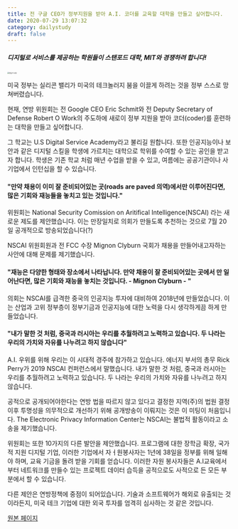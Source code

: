 ```yaml
---
title: 전 구글 CEO가 정부지원을 받아 A.I. 코더를 교육할 대학을 만들고 싶어합니다.
date: 2020-07-29 13:07:32
category: dailystudy
draft: false
---
```


##### 디지털로 서비스를 제공하는 학원들이 스탠포드 대학, MIT와 경쟁하려 합니다!

<img src="https://images.unsplash.com/photo-1534665482403-a909d0d97c67?ixlib=rb-1.2.1&amp;ixid=eyJhcHBfaWQiOjEyMDd9&amp;auto=format&amp;fit=crop&amp;w=1350&amp;q=80" alt="열심히 코딩" style="zoom:25%;" />





미국 정부는 실리콘 밸리가  미국의 테크놀러지 붐을 이끌게 하려는 것을 정부 스스로 망쳐버렸습니다.



현재,  연방 위원회는 전  Google CEO Eric Schmit와 전 Deputy Secretary of Defense Robert O Work의 주도하에 새로이 정부 지원을 받아 코더(coder)를 훈련하는 대학을 만들고 싶어합니다.



그 학교는 U.S Digital Service Academy라고 불리길 원합니다. 또한 인공지능이나 보안과 같은 디지털 스킬을 학생에 가르치는 대학으로 학위를 수여할 수 있는 공인을 받고자 합니다.  학생은 기존 학교 처럼 매년 수업을 받을 수 있고, 여름에는 공공기관이나 사기업에서 인턴십을 할 수 있습니다.



#### "만약 채용이 이미 잘 준비되어있는 곳(roads are paved 의역)에서만 이루어진다면,  많은 기회와 재능들을 놓치고 있는 것입니다."



위원회는 National Security Comission on Aritifical Intelligence(NSCAI) 라는 새로운  제도를 제안했습니다. 이는 만장일치로 의회가 만들도록 추천하는 것으로 7월 20일 공개적으로 방송되었습니다(?)



NSCAI 위원회원과 전 FCC 수장  Mignon Clyburn 국회가  채용을 만들어내고자하는 사안에 대해 문제를 제기했습니다. 



#### "재능은 다양한 형태와 장소에서 나타납니다. 만약 채용이 잘 준비되어있는 곳에서 만 일어난다면, 많은 기회와 재능을 놓치는 것입니다. - Mignon Clyburn - "



의회는 NSCAI를 급격한 중국의 인공지능 투자에 대비하여 2018년에 만들었습니다.  이는 산업과 고위 정부층이 정부기금과 인공지능에 대한 노력을  다시 생각하게끔 하게 만들었습니다.



#### "내가 말한 것 처럼, 중국과 러시아는 우리를 추월하려고 노력하고 있습니다. 두 나라는 우리의 가치와 자유를 나누려고 하지 않습니다"



A.I. 우위를 위해 우리는 이 시대적 경주에 참가하고 있습니다. 에너지 부서의 총무 Rick Perry가 2019 NSCAI 컨퍼런스에서 말했습니다. 내가 말한 것 처럼, 중국과 러시아는 우리를 추월하려고 노력하고 있습니다. 두 나라는 우리의 가치와 자유를 나누려고 하지 않습니다. 



공적으로 공개되어야한다는 연방 법을 따르지 않고 있다고 결정한 지역(주)의 법원 결정 이후 투명성을 의무적으로 개선하기 위해  공개방송이 이뤄지는 것은 이 미팅이 처음입니다.  The Electronic Privacy Information Center는 NSCAI는 불법적 활동이라고 소송을 제기했습니다.



위원회는 또한 10가지의 다른 발안을 제안했습니다. 프로그램에 대한 장학금 확장,  국가적 지원 디지털 기업,  이러한 기업에서 자ㅓ원봉사자는 1년에 38일을 정부를 위해 일해야 하며,  교육 기금을 돌려 받을 기회를 얻습니다.  이러한 자원 봉사자들은  A.I교육에서부터 네트워크를 만들수 있는 프로젝트 데이터 습득을 공적으로도 사적으로 든 모든 부분에서 할 수 있습니다.



다른 제안은 연방정책에 중점이 되어있습니다.  기술과 소프트웨어가 해외로 유출되는 것이라든지,  미국 테크 기업에 대한 외국 투자를 엄격히 심사하는 것 같은 것입니다.



[원본 페이지](https://onezero.medium.com/former-google-ceo-wants-to-create-a-government-funded-university-to-train-a-i-coders-9a2df09c5bce)


